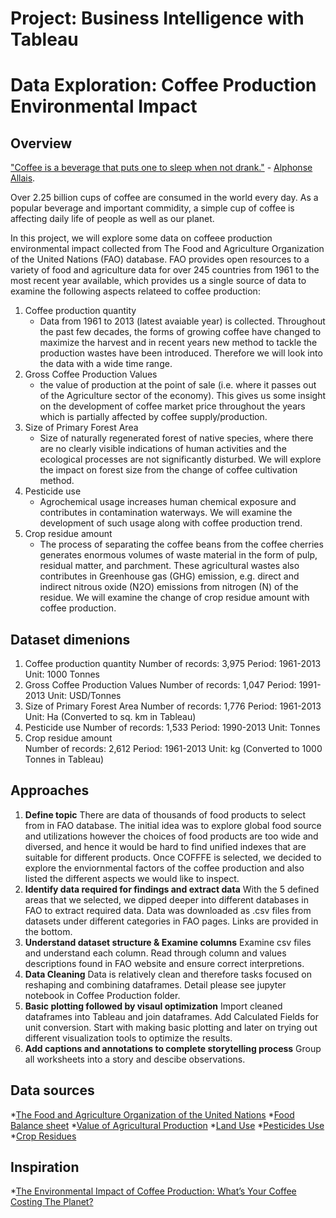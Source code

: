 # Project: Business Intelligence with Tableau

# Data Exploration: Coffee Production Environmental Impact

## Overview

["Coffee is a beverage that puts one to sleep when not drank."](https://www.thebaristalife.com/blogs/blog/barista-lifes-top-117-coffee-quotes) - [Alphonse Allais](https://en.wikipedia.org/wiki/Alphonse_Allais). 

Over 2.25 billion cups of coffee are consumed in the world every day. As a popular beverage and important commidity, a simple cup of coffee is affecting daily life of people as well as our planet. 

In this project, we will explore some data on coffeee production environmental impact collected from The Food and Agriculture Organization of the United Nations (FAO) database. FAO provides open resources to a variety of food and agriculture data for over 245 countries from 1961 to the most recent year available, which provides us a single source of data to examine the following aspects relateed to coffee production:

1. Coffee production quantity 
    - Data from 1961 to 2013 (latest avaiable year) is collected. Throughout the past few decades, the forms of growing coffee have changed to maximize the harvest and in recent years new method to tackle the production wastes have been introduced. Therefore we will look into the data with a wide time range. 
2. Gross Coffee Production Values 
    - the value of production at the point of sale (i.e. where it passes out of the Agriculture sector of the economy). This gives us some insight on the development of coffee market price throughout the years which is partially affected by coffee supply/production. 
3. Size of Primary Forest Area 
    - Size of naturally regenerated forest of native species, where there are no clearly visible indications of human activities and the ecological processes are not significantly disturbed. We will explore the impact on forest size from the change of coffee cultivation method. 
4. Pesticide use 
    - Agrochemical usage increases human chemical exposure and contributes in contamination waterways. We will examine the development of such usage along with coffee production trend. 
5. Crop residue amount  
    - The process of separating the coffee beans from the coffee cherries generates enormous volumes of waste material in the form of pulp, residual matter, and parchment. These agricultural wastes also contributes in Greenhouse gas (GHG) emission, e.g. direct and indirect nitrous oxide (N2O) emissions from nitrogen (N) of the residue. We will examine the change of crop residue amount with coffee production. 



## Dataset dimenions
1. Coffee production quantity 
    Number of records: 3,975
    Period: 1961-2013
    Unit: 1000 Tonnes
2. Gross Coffee Production Values 
    Number of records: 1,047
    Period: 1991-2013
    Unit: USD/Tonnes
3. Size of Primary Forest Area 
    Number of records: 1,776
    Period: 1961-2013
    Unit: Ha (Converted to sq. km in Tableau)
4. Pesticide use 
    Number of records: 1,533
    Period: 1990-2013
    Unit: Tonnes
5. Crop residue amount  
    Number of records: 2,612
    Period: 1961-2013
    Unit: kg (Converted to 1000 Tonnes in Tableau)



## Approaches 

1. **Define topic**
    There are data of thousands of food products to select from in FAO database. The initial idea was to explore global food source and utilizations however the choices of food products are too wide and diversed, and hence it would be hard to find unified indexes that are suitable for different products. 
    Once COFFFE is selected, we decided to explore the enviornmental factors of the coffee production and also listed the different aspects we would like to inspect. 
2. **Identify data required for findings and extract data**
    With the 5 defined areas that we selected, we dipped deeper into different databases in FAO to extract required data. 
    Data was downloaded as .csv files from datasets under different categories in FAO pages. Links are provided in the bottom. 
3. **Understand dataset structure & Examine columns**
    Examine csv files and understand each column. Read through column and values descriptions found in FAO website and ensure correct interpretions.
4. **Data Cleaning**
    Data is relatively clean and therefore tasks focused on reshaping and combining dataframes. Detail please see jupyter notebook in Coffee Production folder. 
5. **Basic plotting followed by visaul optimization**
    Import cleaned dataframes into Tableau and join dataframes. Add Calculated Fields for unit conversion. Start with making basic plotting and later on trying out different visualization tools to optimize the results. 
6. **Add captions and annotations to complete storytelling process**
    Group all worksheets into a story and descibe observations. 



## Data sources
*[The Food and Agriculture Organization of the United Nations](http://www.fao.org/home/en)
*[Food Balance sheet](http://www.fao.org/faostat/en/#data/FBS) 
*[Value of Agricultural Production](http://www.fao.org/faostat/en/#data/QV)
*[Land Use](http://www.fao.org/faostat/en/#data/RL)
*[Pesticides Use](http://www.fao.org/faostat/en/#data/RP)
*[Crop Residues](http://www.fao.org/faostat/en/#data/GA)



## Inspiration
*[The Environmental Impact of Coffee Production: What’s Your Coffee Costing The Planet?](https://www.sustainablebusinesstoolkit.com/environmental-impact-coffee-trade/)